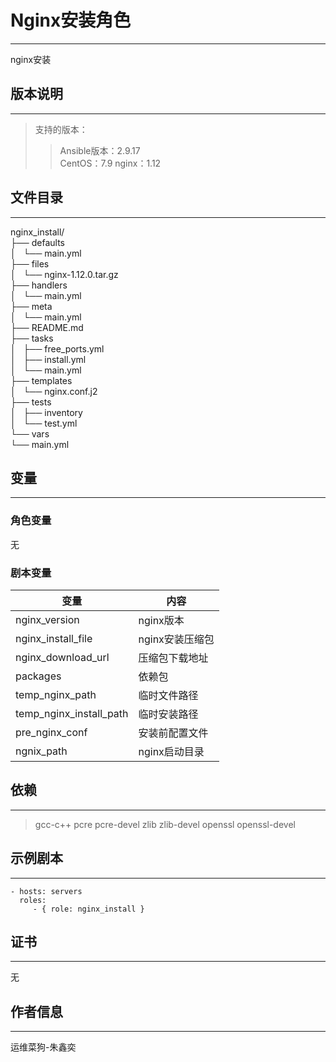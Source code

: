 # Nginx安装角色
-----------

nginx安装

## 版本说明
------------

>支持的版本：
>>Ansible版本：2.9.17  
>>CentOS：7.9
>>nginx：1.12

## 文件目录
--------------

nginx_install/  
├── defaults  
│   └── main.yml  
├── files  
│   └── nginx-1.12.0.tar.gz  
├── handlers  
│   └── main.yml  
├── meta  
│   └── main.yml  
├── README.md  
├── tasks  
│   ├── free_ports.yml  
│   ├── install.yml  
│   └── main.yml  
├── templates  
│   └── nginx.conf.j2  
├── tests  
│   ├── inventory  
│   └── test.yml  
└── vars  
    └── main.yml  


## 变量
--------------
### 角色变量

无

### 剧本变量

|  变量  | 内容  |
|  ----  | ----  |
| nginx_version  | nginx版本 |
| nginx_install_file  | nginx安装压缩包 |
| nginx_download_url  |   压缩包下载地址  |
| packages  | 依赖包 | 
| temp_nginx_path  | 临时文件路径 |
| temp_nginx_install_path  | 临时安装路径 |
| pre_nginx_conf  |  安装前配置文件  |
| ngnix_path | nginx启动目录 |

## 依赖
------------

> gcc-c++
> pcre 
> pcre-devel
> zlib 
> zlib-devel
> openssl 
> openssl-devel

## 示例剧本
----------------

    - hosts: servers
      roles:
         - { role: nginx_install }

## 证书
-------

无

## 作者信息
------------------
 
运维菜狗-朱鑫奕
